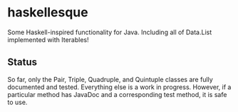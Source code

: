 haskellesque
============

Some Haskell-inspired functionality for Java. Including all of Data.List implemented with Iterables!

Status
----------

So far, only the Pair, Triple, Quadruple, and Quintuple classes are fully documented and tested. Everything else is a
work in progress. However, if a particular method has JavaDoc and a corresponding test method, it is safe to use.
